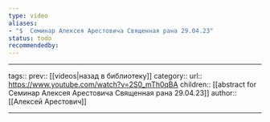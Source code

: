 ```yaml
---
type: video
aliases: 
- "$  Семинар Алексея Арестовича Священная рана 29.04.23"
status: todo
recommendedby:
---
```

___
tags:: 
prev:: [[videos|назад в библиотеку]]
category::
url:: https://www.youtube.com/watch?v=2S0_mTh0qBA
children:: [[abstract for Семинар Алексея Арестовича Священная рана 29.04.23]]
author:: [[Алексей Арестович]]
___